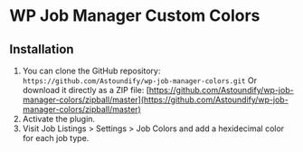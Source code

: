 # WP Job Manager Custom Colors #

## Installation ##

1. You can clone the GitHub repository: `https://github.com/Astoundify/wp-job-manager-colors.git`
   Or download it directly as a ZIP file: [https://github.com/Astoundify/wp-job-manager-colors/zipball/master](https://github.com/Astoundify/wp-job-manager-colors/zipball/master)
2. Activate the plugin.
3. Visit Job Listings > Settings > Job Colors and add a hexidecimal color for each job type.
